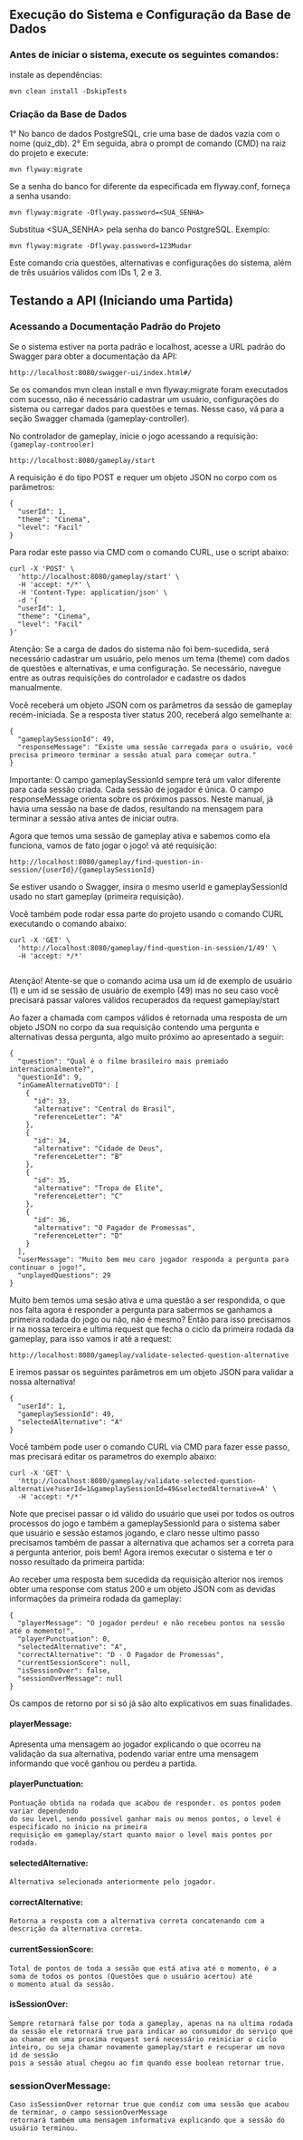 ## Execução do Sistema e Configuração da Base de Dados

### Antes de iniciar o sistema, execute os seguintes comandos:

instale as dependências:
```
mvn clean install -DskipTests
```

### Criação da Base de Dados

1° No banco de dados PostgreSQL, crie uma base de dados vazia com o nome (quiz_db).
2° Em seguida, abra o prompt de comando (CMD) na raiz do projeto e execute:

```
mvn flyway:migrate
```


Se a senha do banco for diferente da especificada em flyway.conf, forneça a senha usando:
```
mvn flyway:migrate -Dflyway.password=<SUA_SENHA>
```
Substitua <SUA_SENHA> pela senha do banco PostgreSQL. 
Exemplo:

```
mvn flyway:migrate -Dflyway.password=123Mudar
```

Este comando cria questões, alternativas e configurações do sistema, além de três usuários válidos com IDs 1, 2 e 3.



## Testando a API (Iniciando uma Partida)

### Acessando a Documentação Padrão do Projeto
Se o sistema estiver na porta padrão e localhost, acesse a URL padrão do Swagger para obter a documentação da API:

```
http://localhost:8080/swagger-ui/index.html#/
```

Se os comandos mvn clean install e mvn flyway:migrate foram executados com sucesso, não é necessário cadastrar um usuário, configurações do sistema ou carregar dados para questões e temas. Nesse caso, vá para a seção Swagger chamada (gameplay-controller).

No controlador de gameplay, inicie o jogo acessando a requisição:
```(gameplay-controoler)```

```
http://localhost:8080/gameplay/start
```

A requisição é do tipo POST e requer um objeto JSON no corpo com os parâmetros:

````
{
  "userId": 1,
  "theme": "Cinema",
  "level": "Facil"
}
````

Para rodar este passo via CMD com o comando CURL, use o script abaixo:

````
curl -X 'POST' \
  'http://localhost:8080/gameplay/start' \
  -H 'accept: */*' \
  -H 'Content-Type: application/json' \
  -d '{
  "userId": 1,
  "theme": "Cinema",
  "level": "Facil"
}'
````

Atenção:
Se a carga de dados do sistema não foi bem-sucedida, será necessário cadastrar um usuário, pelo menos um tema (theme) com dados de questões e alternativas, e uma configuração. Se necessário, navegue entre as outras requisições do controlador e cadastre os dados manualmente.

Você receberá um objeto JSON com os parâmetros da sessão de gameplay recém-iniciada. Se a resposta tiver status 200, receberá algo semelhante a:

````
{
  "gameplaySessionId": 49,
  "responseMessage": "Existe uma sessão carregada para o usuário, você precisa primeoro terminar a sessão atual para começar outra."
}
````

Importante:
O campo gameplaySessionId sempre terá um valor diferente para cada sessão criada. Cada sessão de jogador é única. O campo responseMessage orienta sobre os próximos passos. Neste manual, já havia uma sessão na base de dados, resultando na mensagem para terminar a sessão ativa antes de iniciar outra.

Agora que temos uma sessão de gameplay ativa e sabemos como ela funciona, vamos de fato jogar o jogo!
vá até requisição:

````
http://localhost:8080/gameplay/find-question-in-session/{userId}/{gameplaySessionId}
````

Se estiver usando o Swagger, insira o mesmo userId e gameplaySessionId usado no start gameplay (primeira requisição).

Você também pode rodar essa parte do projeto usando o comando CURL executando o comando abaixo:

````
curl -X 'GET' \
  'http://localhost:8080/gameplay/find-question-in-session/1/49' \
  -H 'accept: */*'
  
````

Atenção! Atente-se que o comando acima usa um id de exemplo de usuário (1) e um id se sessão de
usuário de exemplo (49) mas no seu caso você precisará passar valores válidos recuperados da
request gameplay/start

Ao fazer a chamada com campos válidos é retornada uma resposta de um objeto JSON no corpo da sua 
requisição contendo uma pergunta e alternativas dessa pergunta, algo muito próximo ao apresentado
a seguir:

````
{
  "question": "Qual é o filme brasileiro mais premiado internacionalmente?",
  "questionId": 9,
  "inGameAlternativeDTO": [
    {
      "id": 33,
      "alternative": "Central do Brasil",
      "referenceLetter": "A"
    },
    {
      "id": 34,
      "alternative": "Cidade de Deus",
      "referenceLetter": "B"
    },
    {
      "id": 35,
      "alternative": "Tropa de Elite",
      "referenceLetter": "C"
    },
    {
      "id": 36,
      "alternative": "O Pagador de Promessas",
      "referenceLetter": "D"
    }
  ],
  "userMessage": "Muito bem meu caro jogador responda a pergunta para continuar o jogo!",
  "unplayedQuestions": 29
}

````

Muito bem temos uma sesão ativa e uma questão a ser respondida, o que nos falta agora é responder
a pergunta para sabermos se ganhamos a primeira rodada do jogo ou não, não é mesmo? Então para isso
precisamos ir na nossa terceira e ultima request que fecha o ciclo da primeira rodada da gameplay,
para isso vamos ir até a request:

````
http://localhost:8080/gameplay/validate-selected-question-alternative
````

E iremos passar os seguintes parâmetros em um objeto JSON para validar a nossa alternativa!

````
{
  "userId": 1,
  "gameplaySessionId": 49,
  "selectedAlternative": "A"
}
````

Você também pode user o comando CURL via CMD para fazer esse passo, mas precisará editar os parametros 
do exemplo abaixo:

````
curl -X 'GET' \
  'http://localhost:8080/gameplay/validate-selected-question-alternative?userId=1&gameplaySessionId=49&selectedAlternative=A' \
  -H 'accept: */*'
````

Note que precisei passar o id válido do usuário que usei por todos os outros processos do jogo
e também a gameplaySessionId para o sistema saber que usuário e sessão estamos jogando, e claro
nesse ultimo passo precisamos também de passar a alternativa que achamos ser a correta para a 
pergunta anterior, pois bem! Agora iremos executar o sistema e ter o nosso resultado da primeira
partida:

Ao receber uma resposta bem sucedida da requisição alterior nos iremos obter uma response com status
200 e um objeto JSON com as devidas informações da primeira rodada da gameplay:

````
{
  "playerMessage": "O jogador perdeu! e não recebeu pontos na sessão até o momento!",
  "playerPunctuation": 0,
  "selectedAlternative": "A",
  "correctAlternative": "D - O Pagador de Promessas",
  "currentSessionScore": null,
  "isSessionOver": false,
  "sessionOverMessage": null
}
````

Os campos de retorno por si só já são alto explicativos em suas finalidades.

#### playerMessage:
Apresenta uma mensagem ao jogador explicando o que ocorreu na validação da sua alternativa, podendo variar
entre uma mensagem informando que você ganhou ou perdeu a partida.

#### playerPunctuation:
    Pontuação obtida na rodada que acabou de responder. os pontos podem variar dependendo
    do seu level, sendo possível ganhar mais ou menos pontos, o level é especificado no inicio na primeira
    requisição em gameplay/start quanto maior o level mais pontos por rodada.

#### selectedAlternative:
    Alternativa selecionada anteriormente pelo jogador.

#### correctAlternative:
    Retorna a resposta com a alternativa correta concatenando com a descrição da alternativa correta.

#### currentSessionScore:
    Total de pontos de toda a sessão que está ativa até o momento, é a soma de todos os pontos (Questões que o usuário acertou) até 
    o momento atual da sessão.

#### isSessionOver:
    Sempre retornará false por toda a gameplay, apenas na na ultima rodada da sessão ele retornará true para indicar ao consumidor do serviço que 
    ao chamar em uma proxima request será necessário reiniciar o ciclo inteiro, ou seja chamar novamente gameplay/start e recuperar um novo id de sessão
    pois a sessão atual chegou ao fim quando esse boolean retornar true.

### sessionOverMessage:
    Caso isSessionOver retornar true que condiz com uma sessão que acabou de terminar, o campo sessionOverMessage
    retornará também uma mensagem informativa explicando que a sessão do usuário terminou.

